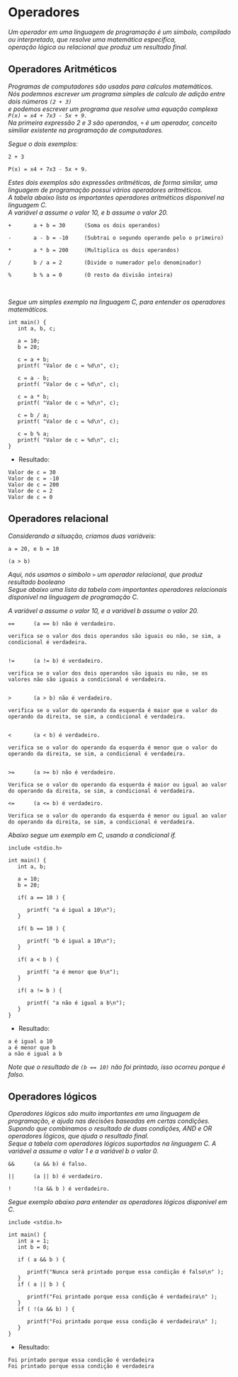 # Operadores

*Um operador em uma linguagem de programação é um simbolo, compilado ou interpretado, que resolve uma matemática especifica,<br>
operação lógica ou relacional que produz um resultado final.*

## Operadores Aritméticos

*Programas de computadores são usados para calculos matemáticos.<br>
Nós podemnos escrever um programa simples de calculo de adição entre dois números ```(2 + 3)```<br>
e podemos escrever um programa que resolve uma equação complexa  ```P(x) = x4 + 7x3 - 5x + 9.```<br>
Na primeira expressão 2 e 3 são operandos, ```+``` é um operador, conceito similiar existente na programação de computadores.*<br> 

*Segue o dois exemplos:*
```
2 + 3

P(x) = x4 + 7x3 - 5x + 9. 
```

*Estes dois exemplos são expressões aritméticas, de forma similar, uma linguagem de programação possui vários operadores aritméticos.<br>
A tabela abaixo lista os importantes operadores aritméticos disponivel na linguagem C.<br>
A variável a assume o valor 10, e b assume o valor 20.*<br>
```
+		a + b = 30		(Soma os dois operandos)

-		a - b = -10		(Subtrai o segundo operando pelo o primeiro)

* 		a * b = 200		(Multiplica os dois operandos)

/ 		b / a = 2		(Divide o numerador pelo denominador)

%		b % a = 0		(O resto da divisão inteira)
```
<br>

*Segue um simples exemplo na linguagem C, para entender os operadores matemáticos.*
```
int main() {
   int a, b, c;
   
   a = 10;
   b = 20;
   
   c = a + b;   
   printf( "Valor de c = %d\n", c);
   
   c = a - b;   
   printf( "Valor de c = %d\n", c);
   
   c = a * b;   
   printf( "Valor de c = %d\n", c);
   
   c = b / a;   
   printf( "Valor de c = %d\n", c);
   
   c = b % a;   
   printf( "Valor de c = %d\n", c);
}
```
- Resultado:
```
Valor de c = 30
Valor de c = -10
Valor de c = 200
Valor de c = 2
Valor de c = 0
```


## Operadores relacional

*Considerando a situação, criamos duas variáveis:* 
```
a = 20, e b = 10		

(a > b)
```
*Aqui, nós usamos o simbolo ```>``` um operador relacional, que produz resultado booleano<br>
Segue abaixo uma lista da tabela com importantes operadores relacionais disponivel na linguagem de programação C.*<br>

*A variável a assume o valor 10, e a variável b assume o valor 20.*

```
==		(a == b) não é verdadeiro.

verifica se o valor dos dois operandos são iguais ou não, se sim, a condicional é verdadeira.


!=		(a != b) é verdadeiro.

verifica se o valor dos dois operandos são iguais ou não, se os valores não são iguais a condicional é verdadeira.


>		(a > b) não é verdadeiro.

verifica se o valor do operando da esquerda é maior que o valor do operando da direita, se sim, a condicional é verdadeira.


<		(a < b) é verdadeiro.

verifica se o valor do operando da esquerda é menor que o valor do operando da direita, se sim, a condicional é verdadeira.


>=		(a >= b) não é verdadeiro.

Verifica se o valor do operando da esquerda é maior ou igual ao valor do operando da direita, se sim, a condicional é verdadeira.

<=		(a <= b) é verdadeiro.

Verifica se o valor do operando da esquerda é menor ou igual ao valor do operando da direita, se sim, a condicional é verdadeira.
```

*Abaixo segue um exemplo em C, usando a condicional if.*
```
include <stdio.h>

int main() {
   int a, b;
   
   a = 10;
   b = 20;
   
   if( a == 10 ) {
	   
      printf( "a é igual a 10\n");
   }
   
   if( b == 10 ) {
	
      printf( "b é igual a 10\n");
   }
   
   if( a < b ) {
	
      printf( "a é menor que b\n");
   }
   
   if( a != b ) {
	
      printf( "a não é igual a b\n");
   }
}
```
- Resultado:
```
a é igual a 10
a é menor que b
a não é igual a b
```

*Note que o resultado de ```(b == 10)``` não foi printado, isso ocorreu porque é falso.*


## Operadores lógicos

*Operadores lógicos são muito importantes em uma linguagem de programação, e ajuda nas decisões baseadas em certas condições.<br>
Supondo que combinamos o resultado de duas condições, AND e OR operadores ĺógicos, que ajuda o resultado final.<br>
Seque a tabela com operadores lógicos suportados na linguagem C.
A variável a assume o valor 1 e a variável b o valor 0.*
```
&&		(a && b) é falso.

||		(a || b) é verdadeiro.

!		!(a && b ) é verdadeiro.
```

*Segue exemplo abaixo para entender os operadores lógicos disponivel em C.*
```
include <stdio.h>

int main() {
   int a = 1;
   int b = 0;

   if ( a && b ) {
	
      printf("Nunca será printado porque essa condição é falso\n" );
   }
   if ( a || b ) {
	
      printf("Foi printado porque essa condição é verdadeira\n" );
   }
   if ( !(a && b) ) {
	
      printf("Foi printado porque essa condição é verdadeira\n" );
   }
}
```
- Resultado:
```
Foi printado porque essa condição é verdadeira
Foi printado porque essa condição é verdadeira
```

